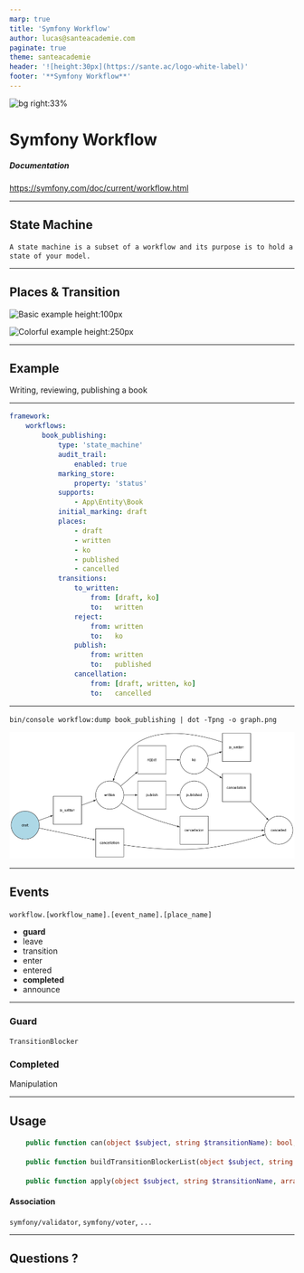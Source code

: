 ```yaml
---
marp: true
title: 'Symfony Workflow'
author: lucas@santeacademie.com
paginate: true
theme: santeacademie
header: '![height:30px](https://sante.ac/logo-white-label)'
footer: '**Symfony Workflow**'
---
```


![bg right:33%](https://images.pexels.com/photos/3009205/pexels-photo-3009205.jpeg)

# Symfony Workflow

##### Documentation

https://symfony.com/doc/current/workflow.html

---

## State Machine

    A state machine is a subset of a workflow and its purpose is to hold a state of your model.

---

## Places & Transition

![Basic example height:100px](https://symfony.com/doc/7.0/_images/states_transitions.png)

![Colorful example height:250px](https://symfony.com/doc/7.0/_images/pull_request_puml_styled.png)

---

## Example

Writing, reviewing, publishing a book

---

```yaml
framework:
    workflows:
        book_publishing:
            type: 'state_machine'
            audit_trail:
                enabled: true
            marking_store:
                property: 'status'
            supports:
                - App\Entity\Book
            initial_marking: draft
            places:
                - draft
                - written
                - ko
                - published
                - cancelled
            transitions:
                to_written:
                    from: [draft, ko]
                    to:   written
                reject:
                    from: written
                    to:   ko
                publish:
                    from: written
                    to:   published
                cancellation:
                    from: [draft, written, ko]
                    to:   cancelled
```
---

`bin/console workflow:dump book_publishing | dot -Tpng -o graph.png`

![My graph height:400px](graph.png)

---

## Events

`workflow.[workflow_name].[event_name].[place_name]`

 - __guard__
 - leave
 - transition
 - enter
 - entered
 - __completed__
 - announce

---

### Guard

 `TransitionBlocker`

### Completed

Manipulation

---

## Usage

```php
    public function can(object $subject, string $transitionName): bool;

    public function buildTransitionBlockerList(object $subject, string $transitionName): TransitionBlockerList;

    public function apply(object $subject, string $transitionName, array $context = []): Marking;
```

#### Association

`symfony/validator`, `symfony/voter`, `...`

---

## Questions ?